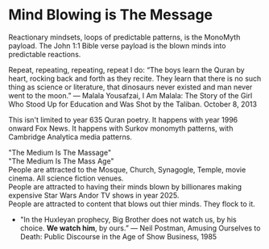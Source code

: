 # Mind Blowing is The Message

Reactionary mindsets, loops of predictable patterns, is the MonoMyth payload. The John 1:1 Bible verse payload is the blown minds into predictable reactions.

Repeat, repeating, repeating, repeat I do: “The boys learn the Quran by heart, rocking back and forth as they recite. They learn that there is no such thing as science or literature, that dinosaurs never existed and man never went to the moon.”
― Malala Yousafzai, I Am Malala: The Story of the Girl Who Stood Up for Education and Was Shot by the Taliban. October 8, 2013

This isn't limited to year 635 Quran poetry. It happens with year 1996 onward Fox News. It happens with Surkov monomyth patterns, with Cambridge Analytica media patterns.

"The Medium Is The Massage"     
"The Medium Is The Mass Age"    
People are attracted to the Mosque, Church, Synagogle, Temple, movie cinema. All science fiction venues.   
People are attracted to having their minds blown by billionares making expensive Star Wars Andor TV shows in year 2025.   
People are attracted to content that blows out thier minds. They flock to it.

* "In the Huxleyan prophecy, Big Brother does not watch us, by his choice. **We watch him**, by ours.” ― Neil Postman, Amusing Ourselves to Death: Public Discourse in the Age of Show Business, 1985

